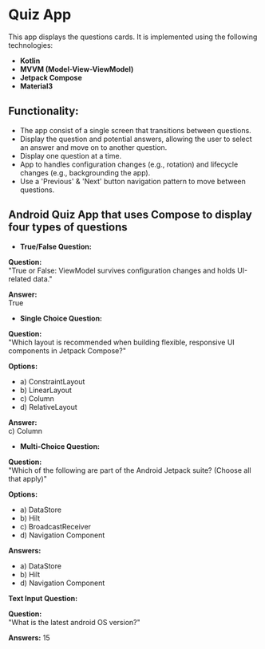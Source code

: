 # Quiz App

This app displays the questions cards. It is implemented using the following technologies:

- **Kotlin**
- **MVVM (Model-View-ViewModel)**
- **Jetpack Compose**
- **Material3**

## Functionality:

- The app consist of a single screen that transitions between questions.
- Display the question and potential answers, allowing the user to select an answer and move on to another question.
- Display one question at a time.
- App to handles configuration changes (e.g., rotation) and lifecycle changes (e.g., backgrounding the app).
- Use a 'Previous' & 'Next' button navigation pattern to move between questions.

## Android Quiz App that uses Compose to display four types of questions

- **True/False Question:**

**Question:**  
"True or False: ViewModel survives configuration changes and holds UI-related data."

**Answer:**  
True

- **Single Choice Question:**
   
**Question:**  
"Which layout is recommended when building flexible, responsive UI components in Jetpack Compose?"

**Options:**  
- a) ConstraintLayout  
- b) LinearLayout  
- c) Column  
- d) RelativeLayout  

**Answer:**  
c) Column

- **Multi-Choice Question:**
  
**Question:**  
"Which of the following are part of the Android Jetpack suite? (Choose all that apply)"

**Options:**  
- a) DataStore  
- b) Hilt  
- c) BroadcastReceiver  
- d) Navigation Component  

**Answers:**  
- a) DataStore  
- b) Hilt  
- d) Navigation Component

**Text Input Question:**

**Question:**  
"What is the latest android OS version?"

**Answers:** 
15





